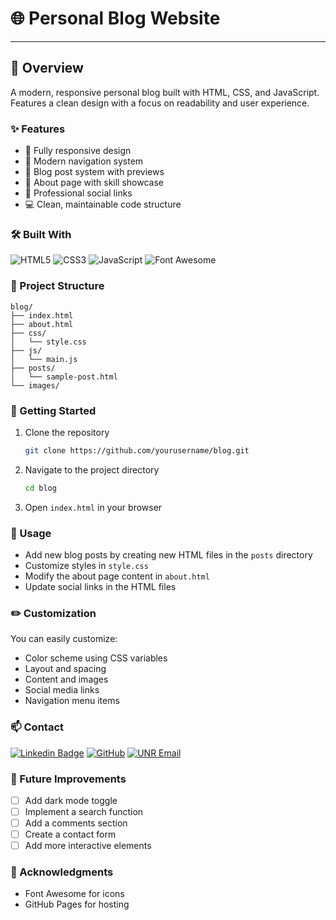 # 🌐 Personal Blog Website
---
## 🎨 Overview
A modern, responsive personal blog built with HTML, CSS, and JavaScript. Features a clean design with a focus on readability and user experience.

### ✨ Features
- 📱 Fully responsive design
- 🎯 Modern navigation system
- 📝 Blog post system with previews
- 👤 About page with skill showcase
- 🔗 Professional social links
- 💻 Clean, maintainable code structure

### 🛠️ Built With
![HTML5](https://img.shields.io/badge/HTML5-E34F26?style=flat&logo=html5&logoColor=white)
![CSS3](https://img.shields.io/badge/CSS3-1572B6?style=flat&logo=css3&logoColor=white)
![JavaScript](https://img.shields.io/badge/JavaScript-F7DF1E?style=flat&logo=javascript&logoColor=black)
![Font Awesome](https://img.shields.io/badge/Font_Awesome-528DD7?style=flat&logo=font-awesome&logoColor=white)

### 📁 Project Structure
```
blog/
├── index.html
├── about.html
├── css/
│   └── style.css
├── js/
│   └── main.js
├── posts/
│   └── sample-post.html
└── images/
```

### 🚀 Getting Started
1. Clone the repository
   ```bash
   git clone https://github.com/yourusername/blog.git
   ```
2. Navigate to the project directory
   ```bash
   cd blog
   ```
3. Open `index.html` in your browser

### 📝 Usage
- Add new blog posts by creating new HTML files in the `posts` directory
- Customize styles in `style.css`
- Modify the about page content in `about.html`
- Update social links in the HTML files

### ✏️ Customization
You can easily customize:
- Color scheme using CSS variables
- Layout and spacing
- Content and images
- Social media links
- Navigation menu items

### 📫 Contact
[![Linkedin Badge](https://img.shields.io/badge/-LinkedIn-blue?style=flat&logo=Linkedin&logoColor=white&link=https://www.linkedin.com/in/russellwhicks/)](https://www.linkedin.com/in/russellwhicks/)
[![GitHub](https://img.shields.io/badge/-GitHub-181717?style=flat&logo=github&link=https://github.com/yourusername)](https://github.com/yourusername)
[![UNR Email](https://img.shields.io/badge/Outlook-0078D4?style=flat&logo=microsoft-outlook&logoColor=white&link=mailto:russellh@unr.edu)](mailto:russellh@unr.edu)

### 🚧 Future Improvements
- [ ] Add dark mode toggle
- [ ] Implement a search function
- [ ] Add a comments section
- [ ] Create a contact form
- [ ] Add more interactive elements

### 🙏 Acknowledgments
- Font Awesome for icons
- GitHub Pages for hosting
